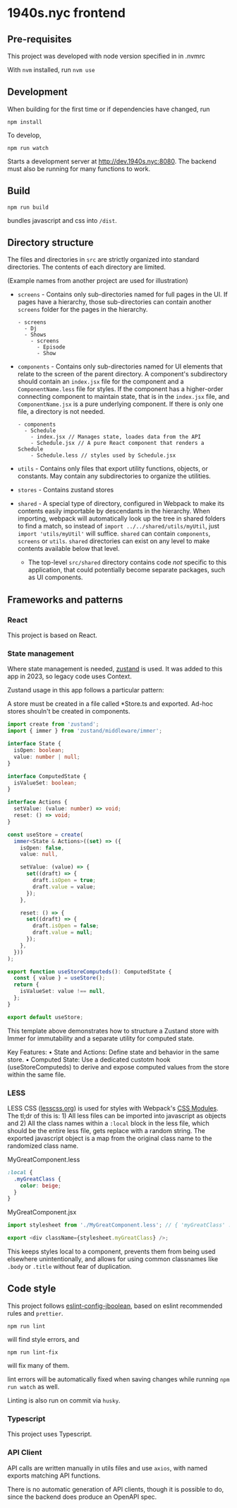 # 1940s.nyc frontend

## Pre-requisites

This project was developed with node version specified in in .nvmrc

With `nvm` installed, run `nvm use`

## Development

When building for the first time or if dependencies have changed, run

```
npm install
```

To develop,

```
npm run watch
```

Starts a development server at http://dev.1940s.nyc:8080.
The backend must also be running for many functions to work.

## Build

```
npm run build
```

bundles javascript and css into `/dist`.

## Directory structure

The files and directories in `src` are strictly organized into standard directories. The contents of each directory are limited.

(Example names from another project are used for illustration)

- `screens` - Contains only sub-directories named for full pages in the UI. If pages have a hierarchy, those sub-directories can contain another `screens` folder for the pages in the hierarchy.
  ```
  - screens
    - Dj
    - Shows
      - screens
        - Episode
        - Show
  ```
- `components` - Contains only sub-directories named for UI elements that relate to the screen of the parent directory. A component's subdirectory should contain an `index.jsx` file for the component and a `ComponentName.less` file for styles. If the component has a higher-order connecting component to maintain state, that is in the `index.jsx` file, and `ComponentName.jsx` is a pure underlying component. If there is only one file, a directory is not needed.

  ```
  - components
    - Schedule
      - index.jsx // Manages state, loades data from the API
      - Schedule.jsx // A pure React component that renders a Schedule
      - Schedule.less // styles used by Schedule.jsx
  ```

- `utils` - Contains only files that export utility functions, objects, or constants. May contain any subdirectories to organize the utilities.
- `stores` - Contains zustand stores
- `shared` - A special type of directory, configured in Webpack to make its contents easily importable by descendants in the hierarchy. When importing, webpack will automatically look up the tree in shared folders to find a match, so instead of `import ../../shared/utils/myUtil`, just `import 'utils/myUtil'` will suffice. `shared` can contain `components`, `screens` or `utils`. `shared` directories can exist on any level to make contents available below that level.
  - The top-level `src/shared` directory contains code _not_ specific to this application, that could potentially become separate packages, such as UI components.

## Frameworks and patterns

### React

This project is based on React.

### State management

Where state management is needed, [zustand](https://github.com/pmndrs/zustand) is used. It was added to this app in 2023, so legacy code uses Context.

Zustand usage in this app follows a particular pattern:

A store must be created in a file called \*Store.ts and exported. Ad-hoc stores shouln't be created in components.

```typescript
import create from 'zustand';
import { immer } from 'zustand/middleware/immer';

interface State {
  isOpen: boolean;
  value: number | null;
}

interface ComputedState {
  isValueSet: boolean;
}

interface Actions {
  setValue: (value: number) => void;
  reset: () => void;
}

const useStore = create(
  immer<State & Actions>((set) => ({
    isOpen: false,
    value: null,

    setValue: (value) => {
      set((draft) => {
        draft.isOpen = true;
        draft.value = value;
      });
    },

    reset: () => {
      set((draft) => {
        draft.isOpen = false;
        draft.value = null;
      });
    },
  }))
);

export function useStoreComputeds(): ComputedState {
  const { value } = useStore();
  return {
    isValueSet: value !== null,
  };
}

export default useStore;
```

This template above demonstrates how to structure a Zustand store with Immer for immutability and a separate utility for computed state.

Key Features:
• State and Actions: Define state and behavior in the same store.
• Computed State: Use a dedicated custotm hook (useStoreComputeds) to derive and expose computed values from the store within the same file.

### LESS

LESS CSS ([lesscss.org](http://lesscss.org)) is used for styles with Webpack's [CSS Modules](https://github.com/webpack-contrib/css-loader#modules). The tl;dr of this is: 1) All less files can be imported into javascript as objects and 2) All the class names within a `:local` block in the less file, which should be the entire less file, gets replace with a random string. The exported javascript object is a map from the original class name to the randomized class name.

MyGreatComponent.less

```css
:local {
  .myGreatClass {
    color: beige;
  }
}
```

MyGreatComponent.jsx

```javascript
import stylesheet from './MyGreatComponent.less'; // { 'myGreatClass' : 'MyGreatComponent-myGreatClass-x1f2'}

export <div className={stylesheet.myGreatClass} />;
```

This keeps styles local to a component, prevents them from being used elsewhere unintentionally, and allows for using common classnames like `.body` or `.title` without fear of duplication.

## Code style

This project follows [eslint-config-jboolean](https://github.com/jboolean/eslint-config-jboolean), based on eslint recommended rules and `prettier`.

```
npm run lint
```

will find style errors, and

```
npm run lint-fix
```

will fix many of them.

lint errors will be automatically fixed when saving changes while running `npm run watch` as well.

Linting is also run on commit via `husky`.

### Typescript

This project uses Typescript.

### API Client

API calls are written manually in utils files and use `axios`, with named exports matching API functions.

There is no automatic generation of API clients, though it is possible to do, since the backend does produce an OpenAPI spec.
